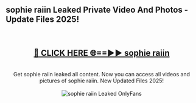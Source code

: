 <h2>sophie raiin Leaked Private Video And Photos - Update Files 2025!</h2>
<br>
<div align="center">
<h2><a href="https://top-ai-tools.click/QrbHav" rel="nofollow">🔴 CLICK HERE 🌐==►► sophie raiin</a></h2>
<br>
Get sophie raiin leaked all content. Now you can access all videos and pictures of sophie raiin. New Updated Files 2025!
<br>
<br>
<a href="https://top-ai-tools.click/QrbHav" rel="nofollow" data-target="animated-image.originalLink"><img src="https://i.ibb.co.com/WyWwxjT/player-gif2.gif" alt="sophie raiin Leaked  OnlyFans" style="max-width: 100%; display: inline-block;" data-target="animated-image.originalImage"></a>
</div>
<br>